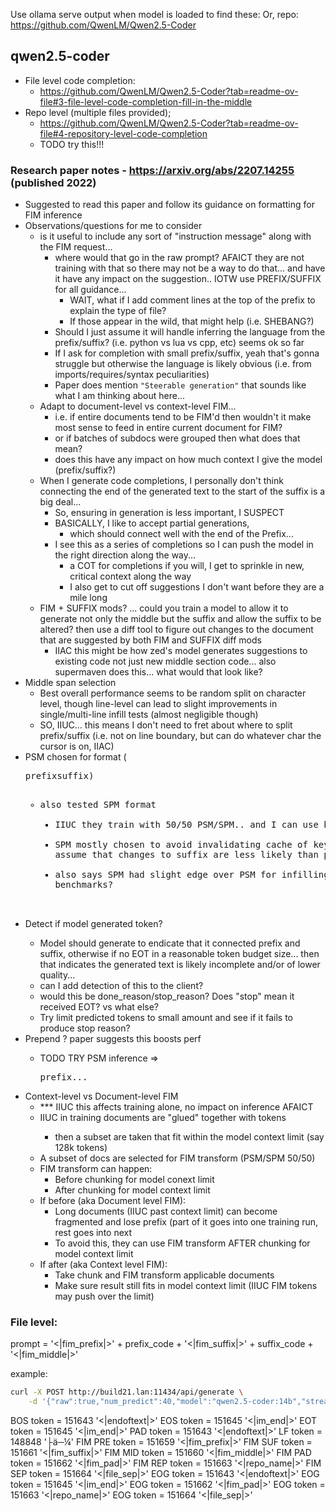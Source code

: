 Use ollama serve output when model is loaded to find these:
Or, repo: https://github.com/QwenLM/Qwen2.5-Coder

## qwen2.5-coder

- File level code completion:
    - https://github.com/QwenLM/Qwen2.5-Coder?tab=readme-ov-file#3-file-level-code-completion-fill-in-the-middle
- Repo level (multiple files provided);
    - https://github.com/QwenLM/Qwen2.5-Coder?tab=readme-ov-file#4-repository-level-code-completion
    - TODO try this!!!

### Research paper notes - https://arxiv.org/abs/2207.14255 (published 2022)

- Suggested to read this paper and follow its guidance on formatting for FIM inference
- Observations/questions for me to consider
    - is it useful to include any sort of "instruction message" along with the FIM request...
        - where would that go in the raw prompt? AFAICT they are not training with that so there may not be a way to do that... and have it have any impact on the suggestion.. IOTW use PREFIX/SUFFIX for all guidance...
            - WAIT, what if I add comment lines at the top of the prefix to explain the type of file?
            - If those appear in the wild, that might help (i.e. SHEBANG?)
        - Should I just assume it will handle inferring the language from the prefix/suffix? (i.e. python vs lua vs cpp, etc) seems ok so far
        - If I ask for completion with small prefix/suffix, yeah that's gonna struggle but otherwise the language is likely obvious (i.e. from imports/requires/syntax peculiarities)
        - Paper does mention `"Steerable generation"` that sounds like what I am thinking about here...
    - Adapt to document-level vs context-level FIM...
        - i.e. if entire documents tend to be FIM'd then wouldn't it make most sense to feed in entire current document for FIM?
        - or if batches of subdocs were grouped then what does that mean?
        - does this have any impact on how much context I give the model (prefix/suffix?)
    - When I generate code completions, I personally don't think connecting the end of the generated text to the start of the suffix is a big deal...
        - So, ensuring <EOT> in generation is less important, I SUSPECT
        - BASICALLY, I like to accept partial generations,
            - which should connect well with the end of the Prefix...
        - I see this as a series of completions so I can push the model in the right direction along the way...
            - a COT for completions if you will, I get to sprinkle in new, critical context along the way
            - I also get to cut off suggestions I don't want before they are a mile long
    - FIM + SUFFIX mods? ... could you train a model to allow it to generate not only the middle but the suffix and allow the suffix to be altered?
        then use a diff tool to figure out changes to the document that are suggested by both FIM and SUFFIX diff mods
        - IIAC this might be how zed's model generates suggestions to existing code not just new middle section code... also supermaven does this... what would that look like?
- Middle span selection
    - Best overall performance seems to be random split on character level, though line-level can lead to slight improvements in single/multi-line infill tests (almost negligible though)
    - SO, IIUC... this means I don't need to fret about where to split prefix/suffix (i.e. not on line boundary, but can do whatever char the cursor is on, IIAC)
- PSM chosen for format (<PRE>prefix<SUF>suffix<MID>)
    - also tested SPM format
        - IIUC they train with 50/50 PSM/SPM.. and I can use both IIUC?
        - SPM mostly chosen to avoid invalidating cache of key/values... b/c assume that changes to suffix are less likely than prefix?
        - also says SPM had slight edge over PSM for infilling benchmarks?
- Detect if model generated <EOT> token?
    - Model should generate <EOT> to endicate that it connected prefix and suffix, otherwise if no EOT in a reasonable token budget size... then that indicates the generated text is likely incomplete and/or of lower quality...
    - can I add detection of this to the client?
    - would this be done_reason/stop_reason? Does "stop" mean it received EOT? vs what else?
    - Try limit predicted tokens to small amount and see if it fails to produce stop reason?
- Prepend <EOT>? paper suggests this boosts perf
    - TODO TRY PSM inference => <EOT><PRE>prefix...
- Context-level vs Document-level FIM
    - \*\*\* IIUC this affects training alone, no impact on inference AFAICT
    - IIUC in training documents are "glued" together with <EOT> tokens
        - then a subset are taken that fit within the model context limit (say 128k tokens)
    - A subset of docs are selected for FIM transform (PSM/SPM 50/50)
    - FIM transform can happen:
        - Before chunking for model conext limit
        - After chunking for model context limit
    - If before (aka Document level FIM):
        - Long documents (IIUC past context limit) can become fragmented and lose prefix (part of it goes into one training run, rest goes into next
        - To avoid this, they can use FIM transform AFTER chunking for model context limit
    - If after (aka Context level FIM):
        - Take chunk and FIM transform applicable documents
        - Make sure result still fits in model context limit (IIUC FIM tokens may push over the limit)

### File level:

prompt = '<|fim_prefix|>' + prefix_code + '<|fim_suffix|>' + suffix_code + '<|fim_middle|>'

example:

```sh
curl -X POST http://build21.lan:11434/api/generate \
    -d '{"raw":true,"num_predict":40,"model":"qwen2.5-coder:14b","stream":true,"prompt":"<|fim_prefix|>    <|fim_suffix|>    \n\n    it(\"some test\", function()\n        bounter = 100\n        assert.equals(\"bello Brian\", bello(\"Brian\"))\n    end)\n\n    it(\"some other test\", function()\n        assert.equals(0, bounter)\n    end)<|fim_middle|>"}'
```

BOS token = 151643 '<|endoftext|>'
EOS token = 151645 '<|im_end|>'
EOT token = 151645 '<|im_end|>'
PAD token = 151643 '<|endoftext|>'
LF token = 148848 '├ä─¼'
FIM PRE token = 151659 '<|fim_prefix|>'
FIM SUF token = 151661 '<|fim_suffix|>'
FIM MID token = 151660 '<|fim_middle|>'
FIM PAD token = 151662 '<|fim_pad|>'
FIM REP token = 151663 '<|repo_name|>'
FIM SEP token = 151664 '<|file_sep|>'
EOG token = 151643 '<|endoftext|>'
EOG token = 151645 '<|im_end|>'
EOG token = 151662 '<|fim_pad|>'
EOG token = 151663 '<|repo_name|>'
EOG token = 151664 '<|file_sep|>'
